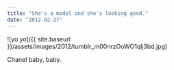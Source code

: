 ```yaml
---
title: "She's a model and she's looking good."
date: "2012-02-27"
---
```


![yo yo]({{ site.baseurl }}/assets/images/2012/tumblr_m00nrzOoWO1qlj3bd.jpg)

Chanel baby, baby.
